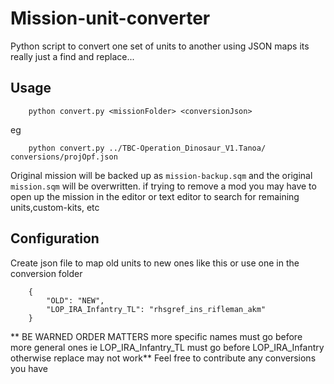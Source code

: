 # Mission-unit-converter

Python script to convert one set of units to another using JSON maps
its really just a find and replace...

## Usage

        python convert.py <missionFolder> <conversionJson>

eg

        python convert.py ../TBC-Operation_Dinosaur_V1.Tanoa/ conversions/projOpf.json

Original mission will be backed up as `mission-backup.sqm` and the original `mission.sqm` will be overwritten.
if trying to remove a mod you may have to open up the mission in the editor or text editor to search for remaining units,custom-kits, etc

## Configuration
Create json file to map old units to new ones like this or use one in the conversion folder

        {
            "OLD": "NEW",
            "LOP_IRA_Infantry_TL": "rhsgref_ins_rifleman_akm"
        }
** BE WARNED ORDER MATTERS more specific names must go before more general ones ie LOP_IRA_Infantry_TL must go before LOP_IRA_Infantry otherwise replace may not work**
Feel free to contribute any conversions you have